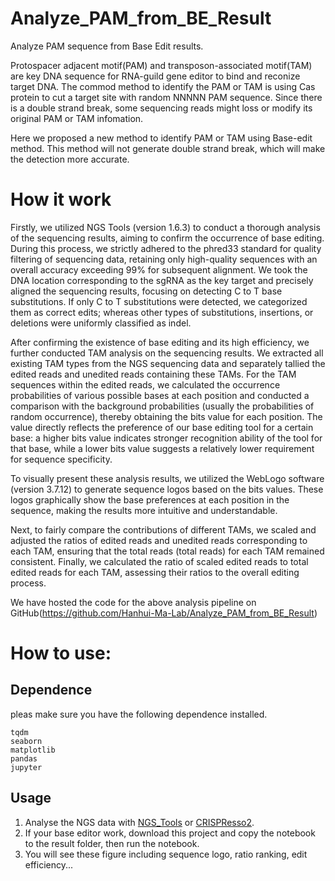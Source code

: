 # Analyze_PAM_from_BE_Result
Analyze PAM sequence from Base Edit results.

Protospacer adjacent motif(PAM) and transposon-associated motif(TAM) are key DNA sequence for RNA-guild gene editor to bind and reconize target DNA.
The commod method to identify the PAM or TAM is using Cas protein to cut a target site with random NNNNN PAM sequence. Since there is a double strand 
break, some sequencing reads might loss or modify its original PAM or TAM infomation.

Here we proposed a new method to identify PAM or TAM using Base-edit method. This method will not generate double strand break, which will make 
the detection more accurate.

# How it work
Firstly, we utilized NGS Tools (version 1.6.3) to conduct a thorough analysis of the sequencing results, aiming to confirm the occurrence of base editing.
During this process, we strictly adhered to the phred33 standard for quality filtering of sequencing data, retaining only high-quality sequences with an overall accuracy exceeding 99% for subsequent alignment. 
We took the DNA location corresponding to the sgRNA as the key target and precisely aligned the sequencing results, focusing on detecting C to T base substitutions. 
If only C to T substitutions were detected, we categorized them as correct edits; whereas other types of substitutions, insertions, or deletions were uniformly classified as indel.

After confirming the existence of base editing and its high efficiency, we further conducted TAM analysis on the sequencing results. 
We extracted all existing TAM types from the NGS sequencing data and separately tallied the edited reads and unedited reads containing these TAMs.
For the TAM sequences within the edited reads, we calculated the occurrence probabilities of various possible bases at each position and conducted a comparison with the background probabilities (usually the probabilities of random occurrence), 
thereby obtaining the bits value for each position. 
The value directly reflects the preference of our base editing tool for a certain base: a higher bits value indicates stronger recognition ability of the tool for that base, while a lower bits value suggests a relatively lower requirement for sequence specificity.

To visually present these analysis results, we utilized the WebLogo software (version 3.7.12) to generate sequence logos based on the bits values. 
These logos graphically show the base preferences at each position in the sequence, making the results more intuitive and understandable.

Next, to fairly compare the contributions of different TAMs, we scaled and adjusted the ratios of edited reads and unedited reads corresponding to each TAM, 
ensuring that the total reads (total reads) for each TAM remained consistent. 
Finally, we calculated the ratio of scaled  edited reads to total edited reads for each TAM, assessing their ratios to the overall editing process.

We have hosted the code for the above analysis pipeline on GitHub(https://github.com/Hanhui-Ma-Lab/Analyze_PAM_from_BE_Result)

# How to use:
## Dependence
pleas make sure you have the following dependence installed.
```
tqdm
seaborn
matplotlib
pandas
jupyter
```

## Usage
1. Analyse the NGS data with [NGS_Tools](https://github.com/Masterchiefm/NGS_Tools) or [CRISPResso2](https://github.com/pinellolab/CRISPResso2/tree/master/CRISPResso2).
2. If your base editor work, download this project and copy the notebook to the result folder, then run the notebook.
3. You will see these figure including sequence logo, ratio ranking, edit efficiency...
